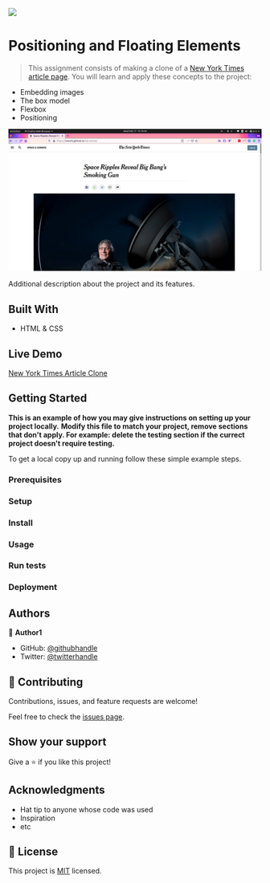 ![](https://img.shields.io/badge/Microverse-blueviolet)

# Positioning and Floating Elements

> This assignment consists of making a clone of a [New York Times article page](https://www.nytimes.com/2014/03/18/science/space/detection-of-waves-in-space-buttresses-landmark-theory-of-big-bang.html?_r=0). You will learn and apply these concepts to the project:

- Embedding images
- The box model
- Flexbox
- Positioning

![screenshot](./images/nyt-article-screenshot.png)

Additional description about the project and its features.

## Built With

- HTML & CSS

## Live Demo

[New York Times Article Clone](https://sneufa.github.io/nyt-article/)

## Getting Started

**This is an example of how you may give instructions on setting up your project locally.**
**Modify this file to match your project, remove sections that don't apply. For example: delete the testing section if the currect project doesn't require testing.**

To get a local copy up and running follow these simple example steps.

### Prerequisites

### Setup

### Install

### Usage

### Run tests

### Deployment

## Authors

👤 **Author1**

- GitHub: [@githubhandle](https://github.com/sneufa)
- Twitter: [@twitterhandle](https://twitter.com/sneufa)

## 🤝 Contributing

Contributions, issues, and feature requests are welcome!

Feel free to check the [issues page](issues/).

## Show your support

Give a ⭐️ if you like this project!

## Acknowledgments

- Hat tip to anyone whose code was used
- Inspiration
- etc

## 📝 License

This project is [MIT](lic.url) licensed.
